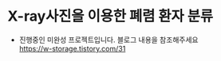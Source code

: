 X-ray사진을 이용한 폐렴 환자 분류
================
* 진행중인 미완성 프로젝트입니다. 블로그 내용을 참조해주세요</br>
https://w-storage.tistory.com/31